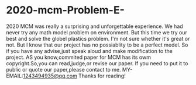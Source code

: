 # 2020-mcm-Problem-E-
2020 MCM was really a surprising and unforgettable experience.
We had never try any math model problem on environment.
But this time we try our best and solve the globel plastics problem.
I'm not sure whether it's great or not.
But I know that our project has no possiablity to be a perfect medel.
So if you have any advise,just speak aloud and make modification to the project.
AS you know,commited paper for MCM has its owm copyright.So,you can read,judge,or revise our paper.
If you need to put it to public or quote our paper,please contact to me.
MY-EMAIL:1243494935@qq.com
Thanks for reading!
